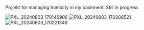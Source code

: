 Projekt for managing humidity in my basement. Still in progress

![PXL_20240803_170146906](https://github.com/user-attachments/assets/79b43c76-58a7-4fa5-92e5-9078c1a45c3f)
![PXL_20240803_170208521](https://github.com/user-attachments/assets/1dfc9aef-c145-45b9-8590-8b9bacdfd99b)
![PXL_20240803_170221349](https://github.com/user-attachments/assets/a82e2591-8bd8-4195-a933-5e5c5c370a40)

